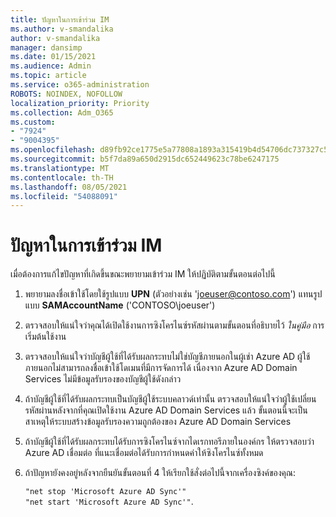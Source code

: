 ```yaml
---
title: ปัญหาในการเข้าร่วม IM
ms.author: v-smandalika
author: v-smandalika
manager: dansimp
ms.date: 01/15/2021
ms.audience: Admin
ms.topic: article
ms.service: o365-administration
ROBOTS: NOINDEX, NOFOLLOW
localization_priority: Priority
ms.collection: Adm_O365
ms.custom:
- "7924"
- "9004395"
ms.openlocfilehash: d89fb92ce1775e5a77808a1893a315419b4d54706dc737327c51f7c4c4e488e2
ms.sourcegitcommit: b5f7da89a650d2915dc652449623c78be6247175
ms.translationtype: MT
ms.contentlocale: th-TH
ms.lasthandoff: 08/05/2021
ms.locfileid: "54088091"
---
```

# <a name="issue-joining-vms"></a>ปัญหาในการเข้าร่วม IM

เมื่อต้องการแก้ไขปัญหาที่เกิดขึ้นขณะพยายามเข้าร่วม IM ให้ปฏิบัติตามขั้นตอนต่อไปนี้

1. พยายามลงชื่อเข้าใช้โดยใช้รูปแบบ **UPN** (ตัวอย่างเช่น 'joeuser@contoso.com') แทนรูปแบบ **SAMAccountName** ('CONTOSO\joeuser')
2. ตรวจสอบให้แน่ใจว่าคุณได้เปิดใช้งานการซิงโครไนซ์รหัสผ่านตามขั้นตอนที่อธิบายไว้ *ในคู่มือ* การเริ่มต้นใช้งาน
3. ตรวจสอบให้แน่ใจว่าบัญชีผู้ใช้ที่ได้รับผลกระทบไม่ใช่บัญชีภายนอกในผู้เช่า Azure AD ผู้ใช้ภายนอกไม่สามารถลงชื่อเข้าใช้โดเมนที่มีการจัดการได้ เนื่องจาก Azure AD Domain Services ไม่มีข้อมูลรับรองของบัญชีผู้ใช้ดังกล่าว
4. ถ้าบัญชีผู้ใช้ที่ได้รับผลกระทบเป็นบัญชีผู้ใช้ระบบคลาวด์เท่านั้น ตรวจสอบให้แน่ใจว่าผู้ใช้เปลี่ยนรหัสผ่านหลังจากที่คุณเปิดใช้งาน Azure AD Domain Services แล้ว ขั้นตอนนี้จะเป็นสาเหตุให้ระบบสร้างข้อมูลรับรองความถูกต้องของ Azure AD Domain Services
5. ถ้าบัญชีผู้ใช้ที่ได้รับผลกระทบได้รับการซิงโครไนซ์จากไดเรกทอรีภายในองค์กร ให้ตรวจสอบว่า Azure AD เชื่อมต่อ ที่แนะเชื่อมต่อได้รับการกําหนดค่าให้ซิงโครไนซ์ทั้งหมด
6. ถ้าปัญหายังคงอยู่หลังจากยืนยันขั้นตอนที่ 4 ให้เรียกใช้สั่งต่อไปนี้จากเครื่องซิงค์ของคุณ:
 
     `"net stop 'Microsoft Azure AD Sync'"`  
     `"net start 'Microsoft Azure AD Sync'"`.